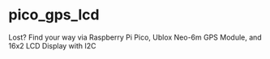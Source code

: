 # pico_gps_lcd
Lost? Find your way via Raspberry Pi Pico, Ublox Neo-6m GPS Module, and 16x2 LCD Display with I2C
